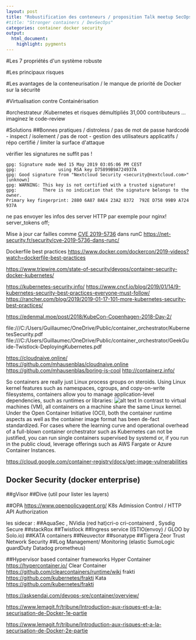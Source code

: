 ```yaml
---
layout: post
title: "Robustification des conteneurs / proposition Talk meetup SecOps"
#title: "Stronger containers / DevSecOps"
categories: container docker security
output:
  html_document:
    highlight: pygments
---
```


#Les 7 propriétés d'un système robuste

#Les principaux risques

#Les avantages de la conteneurisation / le manque de priorité de Docker sur la sécurité

#Virtualisation contre Containérisation

#orchestrateur /Kubernetes  et risques démultipliés
31,000 contributeurs ... imaginez le code-review

#Solutions 
##Bonnes pratiques / distroless / pas de mot de passe hardcodé - inspect  / isolement / pas de root - gestion des utilisateurs applicatifs / répo certifié / limiter la surface d'attaque

vérifier les signatures ne suffit pas !
```
gpg: Signature made Wed 15 May 2019 03:05:06 PM CEST
gpg:                using RSA key D75899B9A724937A
gpg: Good signature from "Nextcloud Security <security@nextcloud.com>" [unknown]
gpg: WARNING: This key is not certified with a trusted signature!
gpg:          There is no indication that the signature belongs to the owner.
Primary key fingerprint: 2880 6A87 8AE4 23A2 8372  792E D758 99B9 A724 937A
```

ne pas envoyer les infos des server HTTP
par exemple pour nginx!
server_tokens off;


Mise à jour car failles comme [CVE 2019-5736](https://nvd.nist.gov/vuln/detail/CVE-2019-5736) dans runC https://net-security.fr/security/cve-2019-5736-dans-runc/

Dockerfile best practices
https://www.docker.com/dockercon/2019-videos?watch=dockerfile-best-practices

https://www.tripwire.com/state-of-security/devops/container-security-docker-kubernetes/

https://kubernetes-security.info/
https://www.cncf.io/blog/2019/01/14/9-kubernetes-security-best-practices-everyone-must-follow/
https://rancher.com/blog/2019/2019-01-17-101-more-kubernetes-security-best-practices/

https://edenmal.moe/post/2018/KubeCon-Copenhagen-2018-Day-2/

file:///C:/Users/Guillaumec/OneDrive/Public/container_orchestrator/KubernetesSecurity.pdf
file:///C:/Users/Guillaumec/OneDrive/Public/container_orchestrator/GeekGuide-Twistlock-DeployingKubernetes.pdf


https://cloudnaive.online/
https://github.com/mhausenblas/cloudnaive.online
https://github.com/mhausenblas/boring-is-cool
http://containerz.info/

So containers are really just Linux process groups on steroids. Using Linux kernel features such as namespaces, cgroups, and copy-on-write filesystems, containers allow you to manage application-level dependencies, such as runtimes or libraries:
![alt text](/images/containers.png "LXC / ")
In contrast to virtual machines (VM), all containers on a machine share the same Linux kernel. Under the Open Container Initiative (OCI), both the container runtime aspects as well as the container image format has been de-fact standardized.
For cases where the learning curve and operational overhead of a full-blown container orchestrator such as Kubernetes can not be justified, you can run single containers supervised by systemd or, if you run in the public cloud, leverage offerings such as AWS Fargate or Azure Container Instances.


https://cloud.google.com/container-registry/docs/get-image-vulnerabilities

## Docker Security (docker enterprise) 

##gVisor
##Dive (util pour lister les layers)

##OPA https://www.openpolicyagent.org/ K8s Admission Control / HTTP API Authorization

les sidecar :
##AquaSec , NVidia (red hat)cri-o cri-containerd , Sysdig Secure 
##stackRox
##Twistlock
##Ingress service (ISTIO(envoy) / GLOO by Solo.io)
##KATA containers
##Neuvector
##sonatype
##Tigera Zeor Trust Network Security
##Log Management/ Monitoring (elastic SumoLogic guardDuty Datadog prometheus)


##Hypervisor based container frameworks
Hyper Container https://hypercontainer.io/
Clear Container https://github.com/clearcontainers/runtime/wiki
frakti  https://github.com/kubernetes/frakti
Kata https://github.com/kubernetes/frakti

https://asksendai.com/devops-sre/container/overview/


https://www.lemagit.fr/tribune/Introduction-aux-risques-et-a-la-securisation-de-Docker-1e-partie

https://www.lemagit.fr/tribune/Introduction-aux-risques-et-a-la-securisation-de-Docker-2e-partie